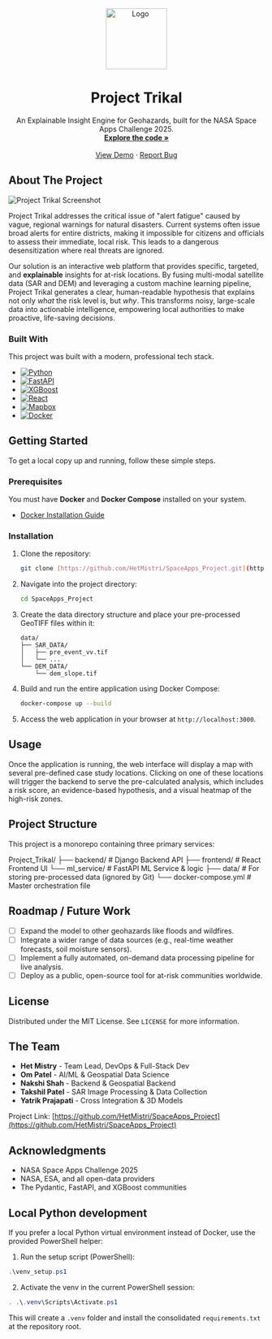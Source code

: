 <div align="center">
  <img src="path/to/your/logo.png" alt="Logo" width="120" height="120">
  <h1 align="center">Project Trikal</h1>
  <p align="center">
    An Explainable Insight Engine for Geohazards, built for the NASA Space Apps Challenge 2025.
    <br />
    <a href="https://github.com/HetMistri/SpaceApps_Project"><strong>Explore the code »</strong></a>
    <br />
    <br />
    <a href="[Link to your Demo PPT/PDF]">View Demo</a>
    ·
    <a href="https://github.com/HetMistri/SpaceApps_Project/issues">Report Bug</a>
  </p>
</div>

## About The Project

![Project Trikal Screenshot](path/to/your/best_ui_screenshot.png)

Project Trikal addresses the critical issue of "alert fatigue" caused by vague, regional warnings for natural disasters. Current systems often issue broad alerts for entire districts, making it impossible for citizens and officials to assess their immediate, local risk. This leads to a dangerous desensitization where real threats are ignored.

Our solution is an interactive web platform that provides specific, targeted, and **explainable** insights for at-risk locations. By fusing multi-modal satellite data (SAR and DEM) and leveraging a custom machine learning pipeline, Project Trikal generates a clear, human-readable hypothesis that explains not only *what* the risk level is, but *why*. This transforms noisy, large-scale data into actionable intelligence, empowering local authorities to make proactive, life-saving decisions.

### Built With

This project was built with a modern, professional tech stack.

* [![Python][Python-badge]][Python-url]
* [![FastAPI][FastAPI-badge]][FastAPI-url]
* [![XGBoost][XGBoost-badge]][XGBoost-url]
* [![React][React.js-badge]][React.js-url]
* [![Mapbox][Mapbox-badge]][Mapbox-url]
* [![Docker][Docker-badge]][Docker-url]

## Getting Started

To get a local copy up and running, follow these simple steps.

### Prerequisites

You must have **Docker** and **Docker Compose** installed on your system.
* [Docker Installation Guide](https://docs.docker.com/get-docker/)

### Installation

1.  Clone the repository:
    ```sh
    git clone [https://github.com/HetMistri/SpaceApps_Project.git](https://github.com/HetMistri/SpaceApps_Project.git)
    ```
2.  Navigate into the project directory:
    ```sh
    cd SpaceApps_Project
    ```
3.  Create the data directory structure and place your pre-processed GeoTIFF files within it:
    ```
    data/
    ├── SAR_DATA/
    │   ├── pre_event_vv.tif
    │   └── ...
    └── DEM_DATA/
        └── dem_slope.tif
    ```
4.  Build and run the entire application using Docker Compose:
    ```sh
    docker-compose up --build
    ```
5.  Access the web application in your browser at `http://localhost:3000`.

## Usage

Once the application is running, the web interface will display a map with several pre-defined case study locations. Clicking on one of these locations will trigger the backend to serve the pre-calculated analysis, which includes a risk score, an evidence-based hypothesis, and a visual heatmap of the high-risk zones.

## Project Structure

This project is a monorepo containing three primary services:

Project_Trikal/
├── backend/          # Django Backend API
├── frontend/         # React Frontend UI
└── ml_service/       # FastAPI ML Service & logic
├── data/             # For storing pre-processed data (ignored by Git)
└── docker-compose.yml  # Master orchestration file

## Roadmap / Future Work

- [ ] Expand the model to other geohazards like floods and wildfires.
- [ ] Integrate a wider range of data sources (e.g., real-time weather forecasts, soil moisture sensors).
- [ ] Implement a fully automated, on-demand data processing pipeline for live analysis.
- [ ] Deploy as a public, open-source tool for at-risk communities worldwide.

## License

Distributed under the MIT License. See `LICENSE` for more information.

## The Team

* **Het Mistry** - Team Lead, DevOps & Full-Stack Dev
* **Om Patel** - AI/ML & Geospatial Data Science
* **Nakshi Shah** - Backend & Geospatial Backend
* **Takshil Patel** - SAR Image Processing & Data Collection
* **Yatrik Prajapati** - Cross Integration & 3D Models

Project Link: [https://github.com/HetMistri/SpaceApps_Project](https://github.com/HetMistri/SpaceApps_Project)

## Acknowledgments
* NASA Space Apps Challenge 2025
* NASA, ESA, and all open-data providers
* The Pydantic, FastAPI, and XGBoost communities

[Python-badge]: https://img.shields.io/badge/Python-3776AB?style=for-the-badge&logo=python&logoColor=white
[Python-url]: https://www.python.org/
[FastAPI-badge]: https://img.shields.io/badge/FastAPI-009688?style=for-the-badge&logo=fastapi&logoColor=white
[FastAPI-url]: https://fastapi.tiangolo.com/
[XGBoost-badge]: https://img.shields.io/badge/XGBoost-006600?style=for-the-badge&logo=xgboost&logoColor=white
[XGBoost-url]: https://xgboost.ai/
[React.js-badge]: https://img.shields.io/badge/React-20232A?style=for-the-badge&logo=react&logoColor=61DAFB
[React.js-url]: https://reactjs.org/
[Mapbox-badge]: https://img.shields.io/badge/Mapbox-000000?style=for-the-badge&logo=mapbox&logoColor=white
[Mapbox-url]: https://www.mapbox.com/
[Docker-badge]: https://img.shields.io/badge/Docker-2496ED?style=for-the-badge&logo=docker&logoColor=white
[Docker-url]: https://www.docker.com/

## Local Python development

If you prefer a local Python virtual environment instead of Docker, use the provided PowerShell helper:

1. Run the setup script (PowerShell):

```powershell
.\venv_setup.ps1
```

2. Activate the venv in the current PowerShell session:

```powershell
. .\.venv\Scripts\Activate.ps1
```

This will create a `.venv` folder and install the consolidated `requirements.txt` at the repository root.
